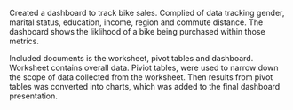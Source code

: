 Created a dashboard to track bike sales. Complied of data tracking gender, marital status, education, income, region and commute distance. The dashboard shows the liklihood of a bike being purchased within those metrics.

Included documents is the worksheet, pivot tables and dashboard. Worksheet contains overall data. Piviot tables, were used to narrow down the scope of data collected from the worksheet. Then results from pivot tables was converted into charts, which was added to the final dashboard presentation.
